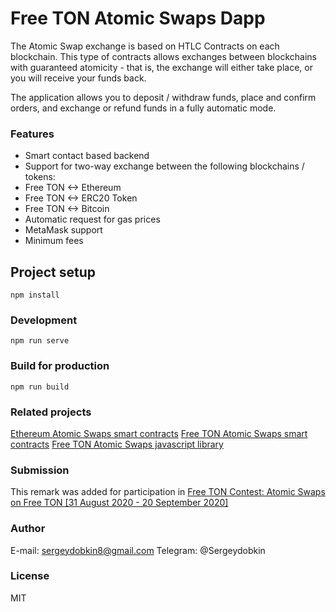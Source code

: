 # Free TON Atomic Swaps Dapp

The Atomic Swap exchange is based on HTLC Contracts on each blockchain. This type of contracts allows exchanges between blockchains with guaranteed atomicity - that is, the exchange will either take place, or you will receive your funds back.

The application allows you to deposit / withdraw funds, place and confirm orders, and exchange or refund funds in a fully automatic mode.

### Features

- Smart contact based backend
- Support for two-way exchange between the following blockchains / tokens:
 - Free TON <-> Ethereum
 - Free TON <-> ERC20 Token
 - Free TON <-> Bitcoin
- Automatic request for gas prices
- MetaMask support
- Minimum fees

## Project setup
```
npm install
```

### Development
```
npm run serve
```

### Build for production
```
npm run build
```

### Related projects
[Ethereum Atomic Swaps smart contracts](https://github.com/ton-swaps/ethswap)
[Free TON Atomic Swaps smart contracts](https://github.com/ton-swaps/tonswapsmc)
[Free TON Atomic Swaps javascript library](https://github.com/ton-swaps/tonswaplib)

### Submission
This remark was added for participation in [Free TON Contest: Atomic Swaps on Free TON [31 August 2020 - 20 September 2020]](https://forum.freeton.org/t/contest-atomic-swaps-on-free-ton-31-august-2020-20-september-2020/2508/21)

### Author
E-mail: sergeydobkin8@gmail.com
Telegram: @Sergeydobkin

### License
MIT
